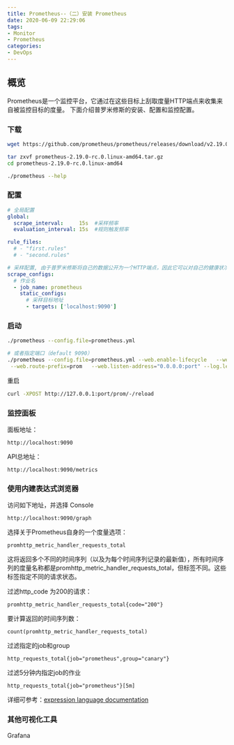 ```yaml
---
title: Prometheus--（二）安装 Prometheus
date: 2020-06-09 22:29:06
tags:
- Monitor
- Prometheus
categories:
- DevOps
---
```

## 概览

Prometheus是一个监控平台，它通过在这些目标上刮取度量HTTP端点来收集来自被监控目标的度量。
下面介绍普罗米修斯的安装、配置和监控配置。


### 下载

```bash
wget https://github.com/prometheus/prometheus/releases/download/v2.19.0-rc.0/prometheus-2.19.0-rc.0.linux-amd64.tar.gz

tar zxvf prometheus-2.19.0-rc.0.linux-amd64.tar.gz
cd prometheus-2.19.0-rc.0.linux-amd64

./prometheus --help
```

### 配置
```yml
# 全局配置
global:
  scrape_interval:     15s  #采样频率
  evaluation_interval: 15s  #规则触发频率

rule_files:
  # - "first.rules"
  # - "second.rules"

# 采样配置, 由于普罗米修斯将自己的数据公开为一个HTTP端点，因此它可以对自己的健康状况进行清理和监视
scrape_configs:
  # 作业名
  - job_name: prometheus
    static_configs:
      # 采样目标地址
      - targets: ['localhost:9090']
```

### 启动
```bash
./prometheus --config.file=prometheus.yml

# 或者指定端口（default 9090）
./prometheus --config.file=prometheus.yml --web.enable-lifecycle   --web.external-url="http://ip:port/prom"  \
 --web.route-prefix=prom   --web.listen-address="0.0.0.0:port" --log.level="info"
```

重启
```bash
curl -XPOST http://127.0.0.1:port/prom/-/reload
```

### 监控面板

面板地址：
```
http://localhost:9090
```

API总地址：
```
http://localhost:9090/metrics
```

### 使用内建表达式浏览器

访问如下地址，并选择 Console
```
http://localhost:9090/graph
```

选择关于Prometheus自身的一个度量选项：
```
promhttp_metric_handler_requests_total
```

这将返回多个不同的时间序列（以及为每个时间序列记录的最新值），所有时间序列的度量名称都是promhttp_metric_handler_requests_total，但标签不同。这些标签指定不同的请求状态。

过滤http_code 为200的请求：
```
promhttp_metric_handler_requests_total{code="200"}
```

要计算返回的时间序列数：
```
count(promhttp_metric_handler_requests_total)
```

过滤指定的job和group
```
http_requests_total{job="prometheus",group="canary"}
```

过滤5分钟内指定job的作业
```
http_requests_total{job="prometheus"}[5m]
```

详细可参考：[expression language documentation](https://prometheus.io/docs/prometheus/latest/querying/basics/)



### 其他可视化工具

Grafana
